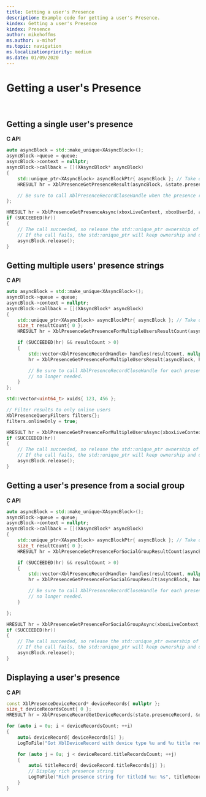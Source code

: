 ```yaml
---
title: Getting a user's Presence
description: Example code for getting a user's Presence.
kindex: Getting a user's Presence
kindex: Presence
author: mikehoffms
ms.author: v-mihof
ms.topic: navigation
ms.localizationpriority: medium
ms.date: 01/09/2020
---
```



# Getting a user's Presence

 ​
## Getting a single user's presence


**C API**
<!--  XblPresenceGetPresenceAsync_C.md.md -->
```cpp
auto asyncBlock = std::make_unique<XAsyncBlock>();
asyncBlock->queue = queue;
asyncBlock->context = nullptr;
asyncBlock->callback = [](XAsyncBlock* asyncBlock)
{
    std::unique_ptr<XAsyncBlock> asyncBlockPtr{ asyncBlock }; // Take over ownership of the XAsyncBlock*
    HRESULT hr = XblPresenceGetPresenceResult(asyncBlock, &state.presenceRecord);

    // Be sure to call XblPresenceRecordCloseHandle when the presence record is no longer needed.
};

HRESULT hr = XblPresenceGetPresenceAsync(xboxLiveContext, xboxUserId, asyncBlock.get());
if (SUCCEEDED(hr))
{
    // The call succeeded, so release the std::unique_ptr ownership of XAsyncBlock* since the callback will take over ownership.
    // If the call fails, the std::unique_ptr will keep ownership and delete the XAsyncBlock*
    asyncBlock.release();
}
```

<!--**Reference**
* [XAsyncBlock](xasyncblock.md)
* [XblPresenceGetPresenceAsync](xblpresencegetpresenceasync.md)
* [XblPresenceGetPresenceResult](xblpresencegetpresenceresult.md)
* [XblPresenceRecordCloseHandle](xblpresencerecordclosehandle.md)-->


## Getting multiple users' presence strings


**C API**
<!--  XblPresenceGetPresenceForMultipleUsersAsync_C.md -->
<!-- note guids "123, 456" -->
```cpp
auto asyncBlock = std::make_unique<XAsyncBlock>();
asyncBlock->queue = queue;
asyncBlock->context = nullptr;
asyncBlock->callback = [](XAsyncBlock* asyncBlock)
{
    std::unique_ptr<XAsyncBlock> asyncBlockPtr{ asyncBlock }; // Take over ownership of the XAsyncBlock*
    size_t resultCount{ 0 };
    HRESULT hr = XblPresenceGetPresenceForMultipleUsersResultCount(asyncBlock, &resultCount);

    if (SUCCEEDED(hr) && resultCount > 0)
    {
        std::vector<XblPresenceRecordHandle> handles(resultCount, nullptr);
        hr = XblPresenceGetPresenceForMultipleUsersResult(asyncBlock, handles.data(), resultCount);

        // Be sure to call XblPresenceRecordCloseHandle for each presence record when they are
        // no longer needed.
    }
};

std::vector<uint64_t> xuids{ 123, 456 };

// Filter results to only online users
XblPresenceQueryFilters filters{};
filters.onlineOnly = true;

HRESULT hr = XblPresenceGetPresenceForMultipleUsersAsync(xboxLiveContext, xuids.data(), xuids.size(), &filters, asyncBlock.get());
if (SUCCEEDED(hr))
{
    // The call succeeded, so release the std::unique_ptr ownership of XAsyncBlock* since the callback will take over ownership.
    // If the call fails, the std::unique_ptr will keep ownership and delete the XAsyncBlock*
    asyncBlock.release();
}
```

<!--**Reference**
* [XAsyncBlock](xasyncblock.md)
* [XblPresenceGetPresenceForMultipleUsersAsync](xblpresencegetpresenceformultipleusersasync.md)
* [XblPresenceGetPresenceForMultipleUsersResult](xblpresencegetpresenceformultipleusersresult.md)
* [XblPresenceGetPresenceForMultipleUsersResultCount](xblpresencegetpresenceformultipleusersresultcount.md)
* [XblPresenceQueryFilters](xblpresencequeryfilters.md)
* [XblPresenceRecordCloseHandle](xblpresencerecordclosehandle.md)-->
<!-- * [XblPresenceRecordHandle](xblpresencerecordhandle.md) -->


## Getting a user's presence from a social group


**C API**
<!--  XblPresenceGetPresenceForSocialGroupAsync_C.md -->
```cpp
auto asyncBlock = std::make_unique<XAsyncBlock>();
asyncBlock->queue = queue;
asyncBlock->context = nullptr;
asyncBlock->callback = [](XAsyncBlock* asyncBlock)
{
    std::unique_ptr<XAsyncBlock> asyncBlockPtr{ asyncBlock }; // Take over ownership of the XAsyncBlock*
    size_t resultCount{ 0 };
    HRESULT hr = XblPresenceGetPresenceForSocialGroupResultCount(asyncBlock, &resultCount);

    if (SUCCEEDED(hr) && resultCount > 0)
    {
        std::vector<XblPresenceRecordHandle> handles(resultCount, nullptr);
        hr = XblPresenceGetPresenceForSocialGroupResult(asyncBlock, handles.data(), resultCount);

        // Be sure to call XblPresenceRecordCloseHandle for each presence record when they are
        // no longer needed.
    }

};

HRESULT hr = XblPresenceGetPresenceForSocialGroupAsync(xboxLiveContext, "Favorites", nullptr, nullptr, asyncBlock.get());
if (SUCCEEDED(hr))
{
    // The call succeeded, so release the std::unique_ptr ownership of XAsyncBlock* since the callback will take over ownership.
    // If the call fails, the std::unique_ptr will keep ownership and delete the XAsyncBlock*
    asyncBlock.release();
}
```

<!--**Reference**
* [XAsyncBlock](xasyncblock.md)
* [XblPresenceGetPresenceForSocialGroupAsync](xblpresencegetpresenceforsocialgroupasync.md)
* [XblPresenceGetPresenceForSocialGroupResult](xblpresencegetpresenceforsocialgroupresult.md)
* [XblPresenceGetPresenceForSocialGroupResultCount](xblpresencegetpresenceforsocialgroupresultcount.md)
* [XblPresenceRecordCloseHandle](xblpresencerecordclosehandle.md)-->
<!-- * [XblPresenceRecordHandle](xblpresencerecordhandle.md) -->


## Displaying a user's presence


**C API**
<!--  _C.md -->
```cpp
const XblPresenceDeviceRecord* deviceRecords{ nullptr };
size_t deviceRecordsCount{ 0 };
HRESULT hr = XblPresenceRecordGetDeviceRecords(state.presenceRecord, &deviceRecords, &deviceRecordsCount);

for (auto i = 0u; i < deviceRecordsCount; ++i)
{
    auto& deviceRecord{ deviceRecords[i] };
    LogToFile("Got XblDeviceRecord with device type %u and %u title records", deviceRecord.deviceType, deviceRecord.titleRecordsCount);

    for (auto j = 0u; j < deviceRecord.titleRecordsCount; ++j)
    {
        auto& titleRecord{ deviceRecord.titleRecords[j] };
        // Display rich presence string
        LogToFile("Rich presence string for titleId %u: %s", titleRecord.titleId, titleRecord.richPresenceString);
    }
}
```

<!--**Reference**
* [XblPresenceDeviceRecord](xblpresencedevicerecord.md)
* [XblPresenceRecordGetDeviceRecords](xblpresencerecordgetdevicerecords.md)-->
